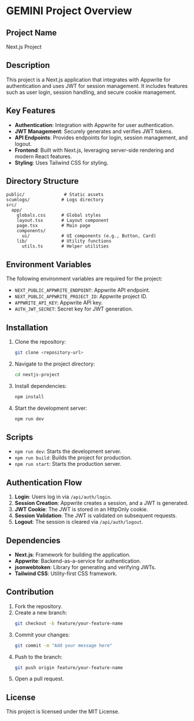 # GEMINI Project Overview

## Project Name
Next.js Project

## Description
This project is a Next.js application that integrates with Appwrite for authentication and uses JWT for session management. It includes features such as user login, session handling, and secure cookie management.

## Key Features
- **Authentication**: Integration with Appwrite for user authentication.
- **JWT Management**: Securely generates and verifies JWT tokens.
- **API Endpoints**: Provides endpoints for login, session management, and logout.
- **Frontend**: Built with Next.js, leveraging server-side rendering and modern React features.
- **Styling**: Uses Tailwind CSS for styling.

## Directory Structure
```
public/               # Static assets
scumlogs/            # Logs directory
src/
  app/
    globals.css      # Global styles
    layout.tsx       # Layout component
    page.tsx         # Main page
    components/
      ui/            # UI components (e.g., Button, Card)
    lib/             # Utility functions
      utils.ts       # Helper utilities
```

## Environment Variables
The following environment variables are required for the project:
- `NEXT_PUBLIC_APPWRITE_ENDPOINT`: Appwrite API endpoint.
- `NEXT_PUBLIC_APPWRITE_PROJECT_ID`: Appwrite project ID.
- `APPWRITE_API_KEY`: Appwrite API key.
- `AUTH_JWT_SECRET`: Secret key for JWT generation.

## Installation
1. Clone the repository:
   ```bash
   git clone <repository-url>
   ```
2. Navigate to the project directory:
   ```bash
   cd nextjs-project
   ```
3. Install dependencies:
   ```bash
   npm install
   ```
4. Start the development server:
   ```bash
   npm run dev
   ```

## Scripts
- `npm run dev`: Starts the development server.
- `npm run build`: Builds the project for production.
- `npm run start`: Starts the production server.

## Authentication Flow
1. **Login**: Users log in via `/api/auth/login`.
2. **Session Creation**: Appwrite creates a session, and a JWT is generated.
3. **JWT Cookie**: The JWT is stored in an HttpOnly cookie.
4. **Session Validation**: The JWT is validated on subsequent requests.
5. **Logout**: The session is cleared via `/api/auth/logout`.

## Dependencies
- **Next.js**: Framework for building the application.
- **Appwrite**: Backend-as-a-service for authentication.
- **jsonwebtoken**: Library for generating and verifying JWTs.
- **Tailwind CSS**: Utility-first CSS framework.

## Contribution
1. Fork the repository.
2. Create a new branch:
   ```bash
   git checkout -b feature/your-feature-name
   ```
3. Commit your changes:
   ```bash
   git commit -m "Add your message here"
   ```
4. Push to the branch:
   ```bash
   git push origin feature/your-feature-name
   ```
5. Open a pull request.

## License
This project is licensed under the MIT License.